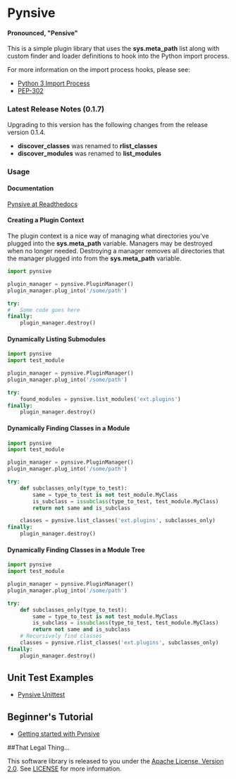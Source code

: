 # Pynsive
#### Pronounced, "Pensive"

This is a simple plugin library that uses the **sys.meta_path** list along
with custom finder and loader definitions to hook into the Python import
process.

For more information on the import process hooks, please see:

* [Python 3 Import Process](http://docs.python.org/3/reference/import.html)
* [PEP-302](http://www.python.org/dev/peps/pep-0302/)


### Latest Release Notes (0.1.7)

Upgrading to this version has the following changes from the release version
0.1.4.

* **discover_classes** was renamed to **rlist_classes**
* **discover_modules** was renamed to **list_modules**


### Usage

#### Documentation

[Pynsive at Readthedocs](https://pynsive.readthedocs.org)

#### Creating a Plugin Context

The plugin context is a nice way of managing what directories you've plugged
into the **sys.meta_path** variable. Managers may be destroyed when no
longer needed. Destroying a manager removes all directories that the manager
plugged into from the **sys.meta_path** variable.

```python
import pynsive

plugin_manager = pynsive.PluginManager()
plugin_manager.plug_into('/some/path')

try:
#   Some code goes here
finally:
    plugin_manager.destroy()
```

#### Dynamically Listing Submodules

```python
import pynsive
import test_module

plugin_manager = pynsive.PluginManager()
plugin_manager.plug_into('/some/path')

try:
    found_modules = pynsive.list_modules('ext.plugins')
finally:
    plugin_manager.destroy()
```

#### Dynamically Finding Classes in a Module

```python
import pynsive
import test_module

plugin_manager = pynsive.PluginManager()
plugin_manager.plug_into('/some/path')

try:
    def subclasses_only(type_to_test):
        same = type_to_test is not test_module.MyClass
        is_subclass = issubclass(type_to_test, test_module.MyClass)
        return not same and is_subclass

    classes = pynsive.list_classes('ext.plugins', subclasses_only)
finally:
    plugin_manager.destroy()
```

#### Dynamically Finding Classes in a Module Tree

```python
import pynsive
import test_module

plugin_manager = pynsive.PluginManager()
plugin_manager.plug_into('/some/path')

try:
    def subclasses_only(type_to_test):
        same = type_to_test is not test_module.MyClass
        is_subclass = issubclass(type_to_test, test_module.MyClass)
        return not same and is_subclass
    # Recursively find classes
    classes = pynsive.rlist_classes('ext.plugins', subclasses_only)
finally:
    plugin_manager.destroy()
```

## Unit Test Examples
* [Pynsive Unittest](https://github.com/zinic/pynsive/blob/master/tests/plugin_test.py)

## Beginner's Tutorial
* [Getting started with Pynsive](http://www.giantflyingsaucer.com/blog/?p=4634)

##That Legal Thing...

This software library is released to you under the [Apache License, Version 2.0](http://www.apache.org/licenses/LICENSE-2.0.html). See [LICENSE](https://github.com/zinic/pynsive/blob/master/LICENSE) for more information.
